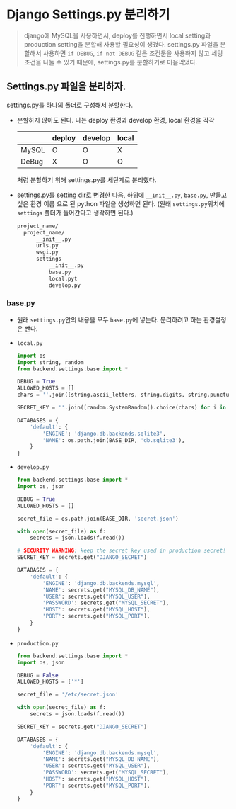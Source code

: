 # Django Settings.py 분리하기

>  django에 MySQL을 사용하면서, deploy를 진행하면서 local setting과 production setting을 분할해 사용할 필요성이 생겼다. settings.py 파일을 분할해서 사용하면 `if DEBUG`, `if not DEBUG` 같은 조건문을 사용하지 않고 세팅 조건을 나눌 수 있기 때문에, settings.py를 분할하기로 마음먹었다.



## Settings.py 파일을 분리하자.

settings.py를 하나의 폴더로 구성해서 분할한다.

- 분할하지 않아도 된다. 나는 deploy 환경과 develop 환경, local 환경을 각각

  |       | deploy | develop | local |
  | ----- | ------ | ------- | ----- |
  | MySQL | O      | O       | X     |
  | DeBug | X      | O       | O     |

  처럼 분할하기 위해 settings.py를 세단계로 분리했다.

- settings.py를 setting dir로 변경한 다음, 하위에 `__init__.py`, `base.py`, 만들고 싶은 환경 이름 으로 된 python 파일을 생성하면 된다. (원래 `settings.py`위치에 `settings` 폴더가 들어간다고 생각하면 된다.)

  ```markdown
  project_name/
  	project_name/
  		__init__.py
  		urls.py
  		wsgi.py
  		settings
  			__init__.py
  			base.py
          	local.pyt
          	develop.py
  ```

### base.py

- 원래 `settings.py`안의 내용을 모두 `base.py`에 넣는다. 분리하려고 하는 환경설정은 뺀다.

- `local.py`

  ```python
  import os
  import string, random
  from backend.settings.base import *
  
  DEBUG = True
  ALLOWED_HOSTS = []
  chars = ''.join([string.ascii_letters, string.digits, string.punctuation]).replace('\'', '').replace('"', '').replace('\\', '')
  
  SECRET_KEY = ''.join([random.SystemRandom().choice(chars) for i in range(50)])
  
  DATABASES = {
      'default': {
          'ENGINE': 'django.db.backends.sqlite3',
          'NAME': os.path.join(BASE_DIR, 'db.sqlite3'),
      }
  }
  ```

- `develop.py`

  ```python
  from backend.settings.base import *
  import os, json
  
  DEBUG = True
  ALLOWED_HOSTS = []
  
  secret_file = os.path.join(BASE_DIR, 'secret.json')
  
  with open(secret_file) as f:
      secrets = json.loads(f.read())
  
  # SECURITY WARNING: keep the secret key used in production secret!
  SECRET_KEY = secrets.get("DJANGO_SECRET")
  
  DATABASES = {
      'default': {
          'ENGINE': 'django.db.backends.mysql',
          'NAME': secrets.get("MYSQL_DB_NAME"),
          'USER': secrets.get("MYSQL_USER"),
          'PASSWORD': secrets.get("MYSQL_SECRET"),
          'HOST': secrets.get("MYSQL_HOST"),
          'PORT': secrets.get("MYSQL_PORT"),
      }
  }
  ```

- `production.py`

  ```python
  from backend.settings.base import *
  import os, json
  
  DEBUG = False
  ALLOWED_HOSTS = ['*']
  
  secret_file = '/etc/secret.json'
  
  with open(secret_file) as f:
      secrets = json.loads(f.read())
  
  SECRET_KEY = secrets.get("DJANGO_SECRET")
  
  DATABASES = {
      'default': {
          'ENGINE': 'django.db.backends.mysql',
          'NAME': secrets.get("MYSQL_DB_NAME"),
          'USER': secrets.get("MYSQL_USER"),
          'PASSWORD': secrets.get("MYSQL_SECRET"),
          'HOST': secrets.get("MYSQL_HOST"),
          'PORT': secrets.get("MYSQL_PORT"),
      }
  }
  ```

  